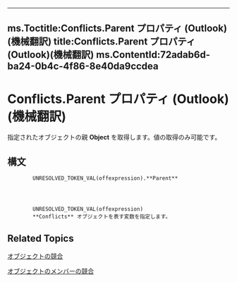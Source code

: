 

---
ms.Toctitle:Conflicts.Parent プロパティ (Outlook)(機械翻訳)
title:Conflicts.Parent プロパティ (Outlook)(機械翻訳)
ms.ContentId:72adab6d-ba24-0b4c-4f86-8e40da9ccdea
---
# Conflicts.Parent プロパティ (Outlook)(機械翻訳)




指定されたオブジェクトの親 **Object** を取得します。値の取得のみ可能です。

## 構文

            UNRESOLVED_TOKEN_VAL(offexpression).**Parent**




            UNRESOLVED_TOKEN_VAL(offexpression)
            **Conflicts** オブジェクトを表す変数を指定します。



## Related Topics

[オブジェクトの競合](c4e1c060-519a-a6d1-8fb2-c7dfa1e3e66f.md)

[オブジェクトのメンバーの競合](dcc61922-d119-1bb9-c175-a80a73599559.md)




